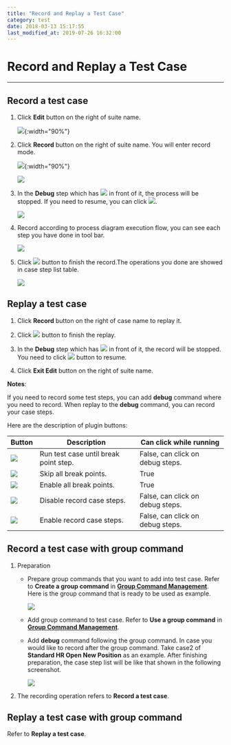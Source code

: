 ```yaml
---
title: "Record and Replay a Test Case"
category: test
date: 2018-03-13 15:17:55
last_modified_at: 2019-07-26 16:32:00
---
```


# Record and Replay a Test Case
***

## Record a test case

  1. Click **Edit** button on the right of suite name.
  
     ![][test_case_step_table]{:width="90%"}
  
  2. Click **Record** button on the right of suite name. You will enter record mode.
  
     ![][test_case_step_table2]{:width="90%"}
     
      ![][test_record_page]
  
  3. In the **Debug** step which has ![][test_debug_point] in front of it, the process will be stopped. If you need to resume, you can click ![][test_case_record_resume].
   
     ![][test_case_record_plugin]
  
  4. Record according to process diagram execution flow, you can see each step you have done in tool bar.
  
      ![][test_case_record_plugin2]
  
  5. Click ![][test_record_stop] button to finish the record.The operations you done are showed in case step list table.
  
     ![][test_record_steps]

## Replay a test case 

  1. Click **Record** button on the right of case name to replay it.
  
  2. Click ![][test_record_stop] button to finish the replay.
  
  3. In the **Debug** step which has ![][test_debug_point] in front of it, the record will be stopped. You need to click ![][test_case_record_resume] button to resume. 
  
  4. Click **Exit Edit** button on the right of suite name.
  
  **Notes**: 
  
  If you need to record some test steps, you can add **debug** command where you need to record. When replay to the **debug** command, you can record your case steps.
  
  Here are the description of plugin buttons:
  
   | Button   |Description      |Can click while running|
   |----|---------------------- |-----------------------|
   |![][test_case_record_resume] |Run test case until break point step.| False, can click on debug steps.|
   |![][test_case_break_point_button]|Skip all break points.|True|
   |![][test_case_skip_break_point]|Enable all break points.|True|
   |![][test_case_disabled_record_button]|Disable record case steps.|False, can click on debug steps.|
   |![][test_case_enable_record_button]|Enable record case steps.|False, can click on debug steps.|
  
## Record a test case with group command

  1. Preparation
  
     - Prepare group commands that you want to add into test case. Refer to **Create a group command** in **[Group Command Management][1]**. Here is the group command that is ready to be used as example.
          
          ![][test_record_and_replay_example_group_command]
          
     - Add group command to test case. Refer to **Use a group command** in **[Group Command Management][1]**.
    
     - Add **debug** command following the group command. In case you would like to record after the group command. Take case2 of **Standard HR Open New Position** as an example. After finishing preparation, the case step list will be like that shown in the following screenshot.

         ![][test_record_and_record_group_command]
      
  2. The recording operation refers to **Record a test case**.
  
## Replay a test case with group command

  Refer to **Replay a test case**.
    
    
[test_case_step_table]: ../images/test/test_case_step_table.PNG
[test_case_step_table2]: ../images/test/test_case_step_table2.PNG   
[test_case_record_resume]: ../images/test/test_case_record_resume.PNG
[test_case_record_plugin]: ../images/test/test_case_record_plugin.PNG
[test_case_record_plugin2]: ../images/test/test_case_record_plugin2.PNG
[test_record_stop]: ../images/test/test_record_stop.PNG
[test_record_steps]: ../images/test/test_record_steps.PNG
[test_case_record_button]: ../images/test/test_case_record_button.PNG
[test_case_break_point_button]: ../images/test/test_case_break_point_button.PNG
[test_case_disabled_record_button]: ../images/test/test_case_disabled_record_button.PNG
[test_case_skip_break_point]: ../images/test/test_case_skip_break_point.PNG
[test_case_enable_record_button]: ../images/test/test_case_enable_record_button.PNG
[test_debug_point]: ../images/test/test_debug_point.png
[test_record_page]: ../images/test/test_record_page.PNG
[test_record_and_record_group_command]: ../images/test/test_record_and_record_group_command.PNG
[test_record_and_replay_example_group_command]: ../images/test/test_record_and_replay_example_group_command.PNG
[1]: test-group-command-management.html
